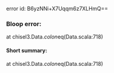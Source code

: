 error id: B6yzNNi+X7Uqqm6z7XLHmQ==
### Bloop error:

at chisel3.Data.$colon$eq(Data.scala:718)
#### Short summary: 

at chisel3.Data.$colon$eq(Data.scala:718)